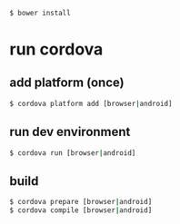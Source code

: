```bash
$ bower install
```

# run cordova

## add platform (once)

```bash
$ cordova platform add [browser|android]
```

## run dev environment

```bash
$ cordova run [browser|android]
```

## build

```bash
$ cordova prepare [browser|android]
$ cordova compile [browser|android]
```